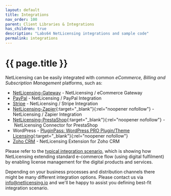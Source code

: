 ```yaml
---
layout: default
title: Integrations
nav_order: 100
parent: Client Libraries & Integrations
has_children: true
description: "Labs64 NetLicensing integrations and sample code"
permalink: integrations
---
```


{{ page.title }}
================

NetLicensing can be easily integrated with common *eCommerce, Billing and Subscription Management* platforms, such as:

- [NetLicensing-Gateway](gateway) - NetLicensing / eCommerce Gateway
- [PayPal](paypal) - NetLicensing / PayPal Integration
- [Stripe](stripe) - NetLicensing / Stripe Integration
- [NetLicensing-Zapier](https://zapier.com/apps/netlicensing/integrations){:target="_blank"}{:rel="noopener nofollow"} - NetLicensing / Zapier Integration
- [NetLicensing-PrestaShop](https://github.com/Labs64/NetLicensing-PrestaShop){:target="_blank"}{:rel="noopener nofollow"} - NetLicensing Connector for PrestaShop
- WordPress - [PluginPass: WordPress PRO Plugin/Theme Licensing](https://wordpress.org/plugins/pluginpass-pro-plugintheme-licensing/){:target="_blank"}{:rel="noopener nofollow"}
- [Zoho CRM](zoho-crm) - NetLicensing Extension for Zoho CRM

Please refer to the [typical integration scenario](gateway), which is showing how NetLicensing extending standard e-commerce flow (using digital fulfilment) by enabling license management for the digital products and services.

Depending on your business processes and distribution channels there might be many different integration options. Please contact us via [info@netlicensing.io](mailto:info@netlicensing.io) and we'll be happy to assist you defining best-fit integration scenario.
